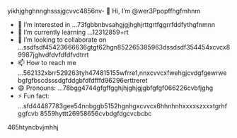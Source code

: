 yikhjghghnnghsssjgcvvc4856nv- 👋 Hi, I’m @wer3Ppopffhgfmhnm
- 👀 I’m interested in ...73fgbbnbvsahgjgjhghjrttgrtfggrrfddfythgfnmnn
- 🌱 I’m currently learning ...12312859+rt
- 💞️ I’m looking to collaborate on ...ssdfsdf45423666636gtgt62hgn852265385963dssdsdf354454xcvcx89987jghvdfdvfdfdfvdtrrt
- 📫 How to reach me ...562132xbrr529263tyh474815155wfrre1,nnxcvvcxfwehgjcvdgfgewrwebgfgfbscdsssdgfddgbfdfdfffd96296erttreret
- 😄 Pronouns: ...78bgg4744gfgffgghjhjghjgjgbfgfgf066226cvbfjghg
- ⚡ Fun fact: ...sfd44487783gee54nnbggb5152hgnhgxcvvcx6hhnhnhxxxxszxxxtgrhfggfcvb
8559hyttt26958656cvbdgfdgcvcbcbc
<!---jl456asdgjllm.lm45596969142vvvcvb
wer3Ppop/wer3Ppop is a ✨ special ✨ repository 2because its `README.md` (this file) appears on your GitHub gfprofile.51htrthnghnghg1520
You can click the Preview link to take a look at your changes.1441cbvxxjlkjlkjllkk
--->465htyncbvjmhhj
